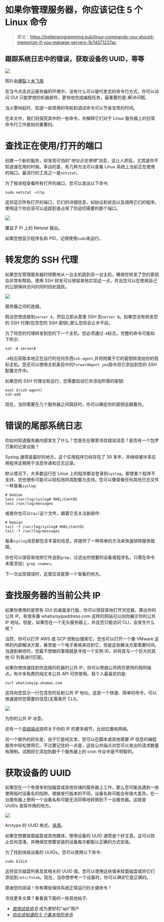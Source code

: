 # 如果你管理服务器，你应该记住 5 个 Linux 命令

> 原文：<https://betterprogramming.pub/linux-commands-you-should-memorize-if-you-manage-servers-1b7d371237ac>

## 跟踪系统日志中的错误，获取设备的 UUID，等等

![](img/bc49a45762e9ec952d4acbb816c50c22.png)

照片由[爆裂](https://unsplash.com/@burst?utm_source=unsplash&utm_medium=referral&utm_content=creditCopyText)上[未飞溅](https://unsplash.com/s/photos/typing?utm_source=unsplash&utm_medium=referral&utm_content=creditCopyText)

在当今点击式云服务器的环境中，没有什么可以替代老式的命令行方式。你可以访问 GUI 只能梦想的机器部件，更快地完成编程任务，最重要的是:*解决问题*。

当火警响起时，知道一些常用的导航和调试命令可以节省宝贵的时间。

在本文中，我们将探究其中的一些命令，并解释它们对于 Linux 服务器上的日常命令行工作是如何重要的。

# 查找正在使用/打开的端口

创建一个新的服务，却发现可怕的“*地址正在使用*”消息，这让人抓狂。尤其是你不知道谁在用的时候。幸运的是，有几种方法可以查看 Linux 系统上当前正在使用的端口。最流行的工具之一是`netstat`。

为了按进程查看所有打开的端口，您可以发出以下命令:

```
sudo netstat -nltp
```

这将显示所有打开的端口，它们的详细信息，如协议和状态以及调用它们的程序。使用这个你应该可以追踪到谁占用了你迫切需要的那个端口。

![](img/7cbe05011ed378ca6d872aa39e135d95.png)

覆盆子 Pi 上的 Netstat 输出。

如果您想显示程序名和 PID，记得使用`sudo`来运行。

# 转发您的 SSH 代理

如果您在管理服务器时频繁地从一台主机跳到另一台主机，确保您转发了您的密钥会非常有帮助。使用 SSH 转发可以很容易地实现这一点，并且您可以在使用自己的公钥保持访问的同时四处跳跃。

![](img/915844d7d88a913df55f4451c83b8c00.png)

服务器之间的连接。

假设您想连接到`server A`，然后立即从那里 SSH 到`server B`。如果您没有转发您的 SSH 代理(包含您的 SSH 密钥),那么您将会止步不前。

为了将您的代理转发到您的下一个主机，您必须通过`-A`标志。完整的命令可能如下所示:

```
ssh -A serverA
```

`-A`标志获取本地正在运行的任何东西`ssh-agent`,并将附属于它的密钥转发给你的目标主机。您还可以使用主机条目中的`ForwardAgent yes`指令将它添加到您的 SSH 配置文件中。

如果您的 SSH 代理没有运行，您需要启动它并添加所需的密钥:

```
eval $(ssh-agent)
ssh-add
```

现在，当你需要在几个服务器之间跳跃时，你可以确定你的密钥会跟着你。

# 错误的尾部系统日志

你如何知道服务器内部发生了什么？您首先在哪里寻找错误消息？是否有一个包罗万象的记录设施？

Syslog 通常是最好的地方。这个实用程序已经存在了 30 多年，并继续被许多应用程序定期用于消息传递和日志记录。

默认情况下，大多数运行在 Linux 上的程序都会登录到`syslog`。即使某个程序不支持，您也很有可能可以轻松地将其配置为支持。您可以像查看任何其他日志文件一样查看`syslog`:

```
# Debian
less /var/log/syslog# RHEL/CentOS
less /var/log/messages
```

或者你也可以`tail`这个文件，跟着它去关注新邮件:

```
# Debian
tail -f /var/log/syslog# RHEL/CentOS
tail -f /var/log/messages
```

每条`syslog`消息都包含丰富的信息，并提供了一种简单的方法来快速排除服务故障。

你也可以很容易地把它传送到`grep`，过滤出你想要的设备或程序名。只需在命令末尾添加`| grep <name>`。

下一次出现错误时，这里应该是第一个查看的地方。

# 查找服务器的当前公共 IP

如果你使用的是带有 GUI 的桌面发行版，你可以很容易地打开浏览器，算出你的公共 IP。有很多像 whatismyipaddress.com 这样的网站可以向你展示你的公共 IP 地址。但是，如果您在一个无头服务器上，并且您只能访问 CLI，会发生什么呢？

当然，你可以打开 AWS 或 GCP 控制台搜索它。您也可以打开一个像 VMware 这样的内部解决方案，甚至是一个电子表格来找到它，但是这些解决方案需要时间。当遇到麻烦时，您最不想做的事情就是寻找一个实例 ID，并将其与一个巨大的其他 ID 列表进行匹配。

如果你想快速找到你连接的机器的公共 IP，你可以卷曲公共网页使用的相同端点。有许多免费的纯文本公共 API 可供使用。我个人最喜欢的是:

```
curl whatismyip.akamai.com
```

这将向您显示一行包含您的反射公共 IP 地址。这是一个快速、简单的命令，可以快速提供您需要的信息(无需离开 CLI)。

![](img/9ecf5441afe2b375616f803104c9c035.png)

为你的公共 IP 冰壶。

还有一个[高级端点](http://whatismyip.akamai.com/advanced)提供关于你的 IP 的更多细节，比如位置和网络。

另一个额外的好处是，由于它是纯文本，您可以在脚本或其他需要 IP 信息的编程服务中轻松使用它。不过要记住的一点是，这些公共端点对您可以发出的请求数量有限制。试图将它添加到数千个服务器上的 cron 作业中是不明智的。

# 获取设备的 UUID

如果您在一个有很多附加磁盘或其他存储的服务器上工作，那么您可能会遇到一些使用临时设备名的陷阱。根据发行版本的不同，设备名称可能会有很大差异。在一台服务器上使用一个设备名称可能无法同等地转换到下一台服务器。这就是 UUIDs 发挥作用的地方。

![](img/c56fc291565fa9e43037c105eb858e56.png)

Arctype 的 UUID 格式。[来源](https://arctype.com/blog/postgres-uuid/)。

如果您想要装载磁盘或其他媒体，使用设备的 UUID 通常是个好主意。这可以防止任何混淆，并确保您想要安装的设备每次都能以正确的方式安装。

为了找到块级设备的 UUIDs，您可以使用以下命令:

```
sudo blkid
```

这将显示磁盘列表及其相关的 UUID 值。您可以使用这些值来挂载磁盘或将它们添加到`/etc/fstab`。现在，当你想参考一个设备时，你可以*确定*它是正确的。

感谢您的阅读！你有哪些保持系统正常运行的关键命令？

寻找更多文章？看看我下面的一些其他帖子:

*   [*使用这些命令*](/become-a-better-apt-user-with-these-commands-ecd7b13fd502) 成为更好的“apt”用户
*   [*你应该知道的 5 个基本地形命令*](/5-basic-terraform-commands-you-should-know-d613f539fb9b)